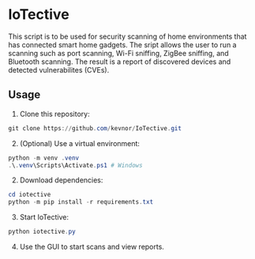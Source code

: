 # IoTective

This script is to be used for security scanning of home environments that has connected smart home gadgets. The sript allows the user to run a scanning such as port scanning, Wi-Fi sniffing, ZigBee sniffing, and Bluetooth scanning. The result is a report of discovered devices and detected vulnerabilites (CVEs).

## Usage

1. Clone this repository:

```powershell
git clone https://github.com/kevnor/IoTective.git
```

2. (Optional) Use a virtual environment:

```powershell
python -m venv .venv
.\.venv\Scripts\Activate.ps1 # Windows
```

2. Download dependencies:

```powershell
cd iotective
python -m pip install -r requirements.txt
```

3. Start IoTective:

```powershell
python iotective.py
```

4. Use the GUI to start scans and view reports.